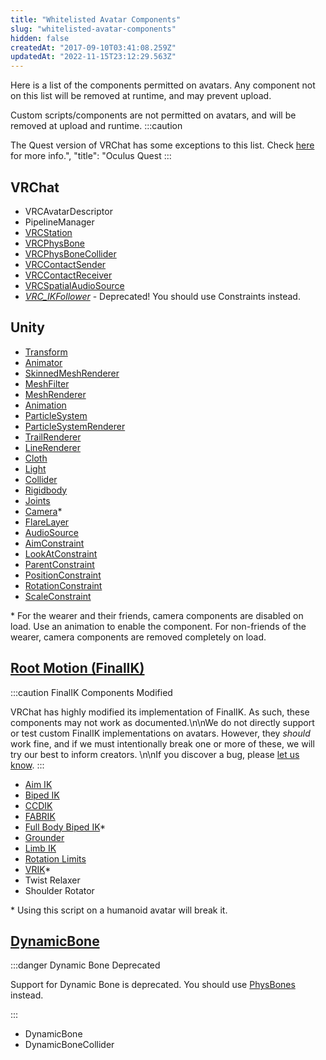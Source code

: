 ```yaml
---
title: "Whitelisted Avatar Components"
slug: "whitelisted-avatar-components"
hidden: false
createdAt: "2017-09-10T03:41:08.259Z"
updatedAt: "2022-11-15T23:12:29.563Z"
---
```

Here is a list of the components permitted on avatars. Any component not on this list will be removed at runtime, and may prevent upload.

Custom scripts/components are not permitted on avatars, and will be removed at upload and runtime.
:::caution

The Quest version of VRChat has some exceptions to this list. Check [here](/platforms/android/quest-content-limitations#components) for more info.",
  "title": "Oculus Quest
:::
## VRChat

- VRCAvatarDescriptor 
- PipelineManager
- [VRCStation](/worlds/components/vrc_station)
- [VRCPhysBone](/avatars/avatar-dynamics/physbones#vrcphysbone)
- [VRCPhysBoneCollider](/avatars/avatar-dynamics/physbones#vrcphysbonecollider)
- [VRCContactSender](/avatars/avatar-dynamics/contacts#vrccontactsender)
- [VRCContactReceiver](/avatars/avatar-dynamics/contacts#VRCContactReceiver)
- [VRCSpatialAudioSource](/worlds/components/vrc_spatialaudiosource#spatial-audio-on-avatars)
- [*VRC_IKFollower*](https://docs.vrchat.com/docs/vrc_ikfollower) - Deprecated! You should use Constraints instead.

## Unity

- [Transform](https://docs.unity3d.com/Documentation/Manual/class-Transform.html)
- [Animator](https://docs.unity3d.com/Documentation/Manual/class-Animator.html)
- [SkinnedMeshRenderer](https://docs.unity3d.com/Documentation/Manual/class-SkinnedMeshRenderer.html)
- [MeshFilter](https://docs.unity3d.com/Documentation/Manual/class-MeshFilter.html)
- [MeshRenderer](https://docs.unity3d.com/Documentation/Manual/class-MeshRenderer.html)
- [Animation](https://docs.unity3d.com/Documentation/Manual/class-Animation.html)
- [ParticleSystem](https://docs.unity3d.com/Documentation/Manual/class-ParticleSystem.html)
- [ParticleSystemRenderer](https://docs.unity3d.com/Documentation/Manual/PartSysRendererModule.html)
- [TrailRenderer](https://docs.unity3d.com/Documentation/Manual/class-TrailRenderer.html)
- [LineRenderer](https://docs.unity3d.com/Documentation/Manual/class-LineRenderer.html)
- [Cloth](https://docs.unity3d.com/Documentation/Manual/class-Cloth.html)
- [Light](https://docs.unity3d.com/Documentation/Manual/class-Light.html)
- [Collider](https://docs.unity3d.com/Documentation/Manual/CollidersOverview.html)
- [Rigidbody](https://docs.unity3d.com/Documentation/Manual/class-Rigidbody.html)
- [Joints](https://docs.unity3d.com/Documentation/Manual/Joints.html)
- [Camera](https://docs.unity3d.com/Documentation/Manual/class-Camera.html)\*
- [FlareLayer](https://docs.unity3d.com/Documentation/Manual/class-FlareLayer.html)
- [AudioSource](https://docs.unity3d.com/Documentation/Manual/class-AudioSource.html)
- [AimConstraint](https://docs.unity3d.com/2019.4/Documentation/Manual/class-AimConstraint.html)
- [LookAtConstraint](https://docs.unity3d.com/2019.4/Documentation/Manual/class-LookAtConstraint.html)
- [ParentConstraint](https://docs.unity3d.com/2019.4/Documentation/Manual/class-ParentConstraint.html)
- [PositionConstraint](https://docs.unity3d.com/2019.4/Documentation/Manual/class-PositionConstraint.html)
- [RotationConstraint](https://docs.unity3d.com/2019.4/Documentation/Manual/class-RotationConstraint.html)
- [ScaleConstraint](https://docs.unity3d.com/2019.4/Documentation/Manual/class-ScaleConstraint.html)

\* For the wearer and their friends, camera components are disabled on load. Use an animation to enable the component. For non-friends of the wearer, camera components are removed completely on load.

## [Root Motion (FinalIK)](http://www.root-motion.com/finalikdox/html/index.html)
:::caution FinalIK Components Modified

VRChat has highly modified its implementation of FinalIK. As such, these components may not work as documented.\n\nWe do not directly support or test custom FinalIK implementations on avatars. However, they *should* work fine, and if we must intentionally break one or more of these, we will try our best to inform creators. \n\nIf you discover a bug, please [let us know](https://feedback.vrchat.com).
:::
- [Aim IK](http://www.root-motion.com/finalikdox/html/page1.html)
- [Biped IK](http://www.root-motion.com/finalikdox/html/page4.html)
- [CCDIK](http://www.root-motion.com/finalikdox/html/page5.html)
- [FABRIK](http://www.root-motion.com/finalikdox/html/page6.html)
- [Full Body Biped IK](http://www.root-motion.com/finalikdox/html/page8.html)\*
- [Grounder](http://www.root-motion.com/finalikdox/html/page9.html)
- [Limb IK](http://www.root-motion.com/finalikdox/html/page12.html)
- [Rotation Limits](http://www.root-motion.com/finalikdox/html/page14.html)
- [VRIK](http://www.root-motion.com/finalikdox/html/page16.html)\*
- Twist Relaxer
- Shoulder Rotator

\* Using this script on a humanoid avatar will break it.

## [DynamicBone](https://assetstore.unity.com/packages/tools/animation/dynamic-bone-16743)
:::danger Dynamic Bone Deprecated

Support for Dynamic Bone is deprecated. You should use [PhysBones](/avatars/avatar-dynamics/physbones) instead.
  
:::

- DynamicBone
- DynamicBoneCollider